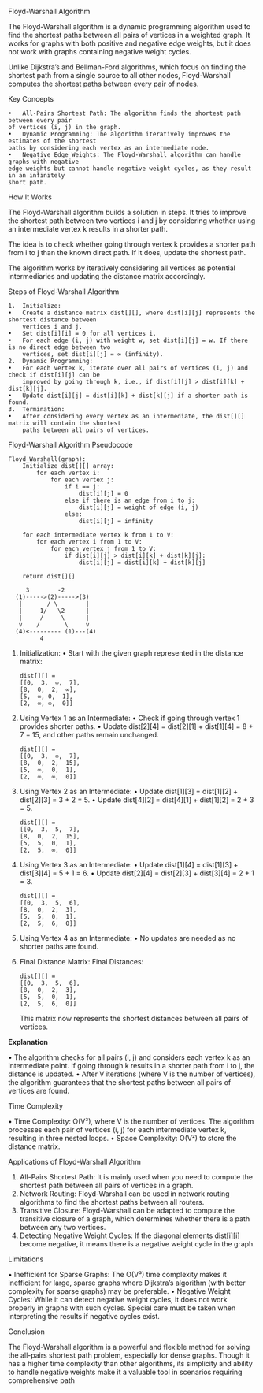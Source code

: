 Floyd-Warshall Algorithm

The Floyd-Warshall algorithm is a dynamic programming algorithm used to find the
shortest paths between all pairs of vertices in a weighted graph. It works for
graphs with both positive and negative edge weights, but it does not work with
graphs containing negative weight cycles.

Unlike Dijkstra’s and Bellman-Ford algorithms, which focus on finding the shortest
path from a single source to all other nodes, Floyd-Warshall computes the shortest
paths between every pair of nodes.

Key Concepts

    •	All-Pairs Shortest Path: The algorithm finds the shortest path between every pair
    of vertices (i, j) in the graph.
    •	Dynamic Programming: The algorithm iteratively improves the estimates of the shortest
    paths by considering each vertex as an intermediate node.
    •	Negative Edge Weights: The Floyd-Warshall algorithm can handle graphs with negative
    edge weights but cannot handle negative weight cycles, as they result in an infinitely
    short path.

How It Works

The Floyd-Warshall algorithm builds a solution in steps. It tries to improve the shortest
path between two vertices i and j by considering whether using an intermediate vertex k results
in a shorter path.

The idea is to check whether going through vertex k provides a shorter path from i to j than the
known direct path. If it does, update the shortest path.

The algorithm works by iteratively considering all vertices as potential intermediaries and
updating the distance matrix accordingly.

Steps of Floyd-Warshall Algorithm

    1.	Initialize:
    •	Create a distance matrix dist[][], where dist[i][j] represents the shortest distance between
    	vertices i and j.
    •	Set dist[i][i] = 0 for all vertices i.
    •	For each edge (i, j) with weight w, set dist[i][j] = w. If there is no direct edge between two
    	vertices, set dist[i][j] = ∞ (infinity).
    2.	Dynamic Programming:
    •	For each vertex k, iterate over all pairs of vertices (i, j) and check if dist[i][j] can be
    	improved by going through k, i.e., if dist[i][j] > dist[i][k] + dist[k][j].
    •	Update dist[i][j] = dist[i][k] + dist[k][j] if a shorter path is found.
    3.	Termination:
    •	After considering every vertex as an intermediate, the dist[][] matrix will contain the shortest
    	paths between all pairs of vertices.

Floyd-Warshall Algorithm Pseudocode

```
Floyd_Warshall(graph):
    Initialize dist[][] array:
        for each vertex i:
            for each vertex j:
                if i == j:
                    dist[i][j] = 0
                else if there is an edge from i to j:
                    dist[i][j] = weight of edge (i, j)
                else:
                    dist[i][j] = infinity

    for each intermediate vertex k from 1 to V:
        for each vertex i from 1 to V:
            for each vertex j from 1 to V:
                if dist[i][j] > dist[i][k] + dist[k][j]:
                    dist[i][j] = dist[i][k] + dist[k][j]

    return dist[][]
```

```graph
     3        -2
  (1)----->(2)----->(3)
   |       / \        |
   |     1/   \2      |
   |     /     \      |
   v    /       \     v
  (4)<--------- (1)---(4)
         4
```

1.  Initialization:
    • Start with the given graph represented in the distance matrix:
    ```
    dist[][] =
    [[0,  3,  ∞,  7],
    [8,  0,  2,  ∞],
    [5,  ∞, 0,  1],
    [2,  ∞, ∞,  0]]
    ```
2.  Using Vertex 1 as an Intermediate:
    • Check if going through vertex 1 provides shorter paths.
    • Update dist[2][4] = dist[2][1] + dist[1][4] = 8 + 7 = 15, and other paths
    remain unchanged.
    ```
    dist[][] =
    [[0,  3,  ∞,  7],
    [8,  0,  2,  15],
    [5,  ∞,  0,  1],
    [2,  ∞,  ∞,  0]]
    ```
3.  Using Vertex 2 as an Intermediate:
    • Update dist[1][3] = dist[1][2] + dist[2][3] = 3 + 2 = 5.
    • Update dist[4][2] = dist[4][1] + dist[1][2] = 2 + 3 = 5.
    ```
    dist[][] =
    [[0,  3,  5,  7],
    [8,  0,  2,  15],
    [5,  5,  0,  1],
    [2,  5,  ∞,  0]]
    ```
4.  Using Vertex 3 as an Intermediate:
    • Update dist[1][4] = dist[1][3] + dist[3][4] = 5 + 1 = 6.
    • Update dist[2][4] = dist[2][3] + dist[3][4] = 2 + 1 = 3.
    ```
    dist[][] =
    [[0,  3,  5,  6],
    [8,  0,  2,  3],
    [5,  5,  0,  1],
    [2,  5,  6,  0]]
    ```
5.  Using Vertex 4 as an Intermediate:
    • No updates are needed as no shorter paths are found.
6.  Final Distance Matrix:
    Final Distances:

    ```
    dist[][] =
    [[0,  3,  5,  6],
    [8,  0,  2,  3],
    [5,  5,  0,  1],
    [2,  5,  6,  0]]
    ```

    This matrix now represents the shortest distances between all pairs of vertices.

**Explanation**

• The algorithm checks for all pairs (i, j) and considers each vertex k as
an intermediate point. If going through k results in a shorter path from
i to j, the distance is updated.
• After V iterations (where V is the number of vertices), the algorithm
guarantees that the shortest paths between all pairs of vertices are found.

Time Complexity

• Time Complexity: O(V³), where V is the number of vertices. The algorithm
processes each pair of vertices (i, j) for each intermediate vertex k,
resulting in three nested loops.
• Space Complexity: O(V²) to store the distance matrix.

Applications of Floyd-Warshall Algorithm

1.  All-Pairs Shortest Path: It is mainly used when you need to compute the
    shortest path between all pairs of vertices in a graph.
2.  Network Routing: Floyd-Warshall can be used in network routing algorithms to
    find the shortest paths between all routers.
3.  Transitive Closure: Floyd-Warshall can be adapted to compute the transitive
    closure of a graph, which determines whether there is a path between any two vertices.
4.  Detecting Negative Weight Cycles: If the diagonal elements dist[i][i] become
    negative, it means there is a negative weight cycle in the graph.

Limitations

• Inefficient for Sparse Graphs: The O(V³) time complexity makes it inefficient for
large, sparse graphs where Dijkstra’s algorithm (with better complexity for sparse graphs)
may be preferable.
• Negative Weight Cycles: While it can detect negative weight cycles, it does not work
properly in graphs with such cycles. Special care must be taken when interpreting the
results if negative cycles exist.

Conclusion

The Floyd-Warshall algorithm is a powerful and flexible method for solving the all-pairs shortest
path problem, especially for dense graphs. Though it has a higher time complexity than other
algorithms, its simplicity and ability to handle negative weights make it a valuable tool
in scenarios requiring comprehensive path

```

```

```

```

```

```

```

```

```

```
